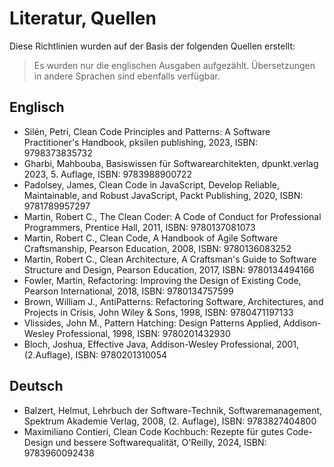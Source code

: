 # Literatur, Quellen

Diese Richtlinien wurden auf der Basis der folgenden Quellen erstellt:

> Es wurden nur die englischen Ausgaben aufgezählt.
> Übersetzungen in andere Sprachen sind ebenfalls verfügbar.

## Englisch

- Silén, Petri, Clean Code Principles and Patterns: A Software Practitioner's Handbook, pksilen publishing, 2023, ISBN: 9798373835732
- Gharbi, Mahbouba, Basiswissen für Softwarearchitekten, dpunkt.verlag 2023, 5. Auflage, ISBN: 9783988900722
- Padolsey, James, Clean Code in JavaScript, Develop Reliable, Maintainable, and Robust JavaScript, Packt Publishing, 2020, ISBN: 9781789957297
- Martin, Robert C., The Clean Coder: A Code of Conduct for Professional Programmers, Prentice Hall, 2011, ISBN: 9780137081073
- Martin, Robert C., Clean Code, A Handbook of Agile Software Craftsmanship, Pearson Education, 2008, ISBN: 9780136083252
- Martin, Robert C., Clean Architecture, A Craftsman's Guide to Software Structure and Design, Pearson Education, 2017, ISBN: 9780134494166
- Fowler, Martin, Refactoring: Improving the Design of Existing Code, Pearson International, 2018, ISBN: 9780134757599
- Brown, William J., AntiPatterns: Refactoring Software, Architectures, and Projects in Crisis, John Wiley & Sons, 1998, ISBN: 9780471197133
- Vlissides, John M., Pattern Hatching: Design Patterns Applied, Addison-Wesley Professional, 1998, ISBN: 9780201432930
- Bloch, Joshua, Effective Java, Addison-Wesley Professional, 2001, (2.Auflage), ISBN: 9780201310054

## Deutsch

- Balzert, Helmut, Lehrbuch der Software-Technik, Softwaremanagement, Spektrum Akademie Verlag, 2008, (2. Auflage), ISBN: 9783827404800
- Maximiliano Contieri, Clean Code Kochbuch: Rezepte für gutes Code-Design und bessere Softwarequalität, O'Reilly, 2024, ISBN: 9783960092438
